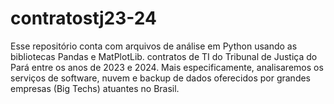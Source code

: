 # contratostj23-24
Esse repositório conta com arquivos de análise em Python usando as bibliotecas Pandas e MatPlotLib. contratos de TI do Tribunal de Justiça do Pará entre os anos de 2023 e 2024. Mais especificamente, analisaremos os serviços de software, nuvem e backup de dados oferecidos por grandes empresas (Big Techs) atuantes no Brasil. 
